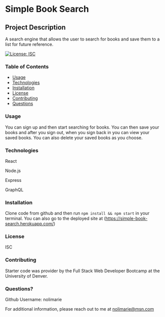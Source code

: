 # Simple Book Search

## Project Description
A search engine that allows the user to search for books and save them to a list for future reference.

[![License: ISC](https://img.shields.io/badge/License-ISC-blue.svg)](undefined)

### Table of Contents
* [Usage](#usage)
* [Technologies](#tech)
* [Installation](#installation)
* [License](#license)
* [Contributing](#contributing)
* [Questions](#questions)

### Usage
You can sign up and then start searching for books. You can then save your books and after you sign out, when you sign back in you can view your saved books. You can also delete your saved books as you choose.

### Technologies
React 

Node.js 

Express 

GraphQL

### Installation
Clone code from github and then run ` npm install && npm start ` in your terminal. You can also go to the deployed site at (<https://simple-book-search.herokuapp.com/>)

### License
ISC

### Contributing
Starter code was provider by the Full Stack Web Developer Bootcamp at the University of Denver.

### Questions?
Github Username: nolimarie

For additional information, please reach out to me at nolimarie@msn.com
